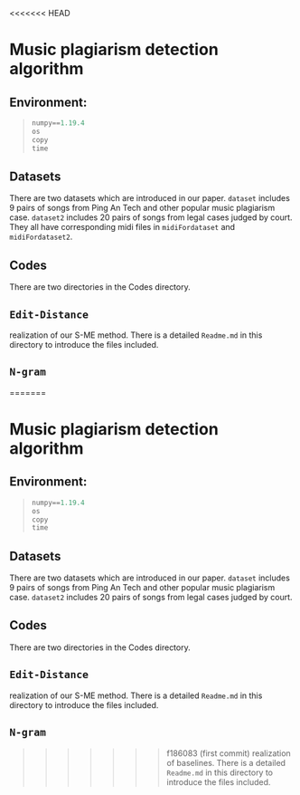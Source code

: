 <<<<<<< HEAD
# Music plagiarism detection algorithm
## Environment:
>```python
>numpy==1.19.4
>os
>copy
>time
>```
## Datasets
There are two datasets which are introduced in our paper. `dataset` includes 9 pairs of songs from Ping An Tech and other popular music plagiarism case. `dataset2` includes 20 pairs of songs from legal cases judged by court.  They all have corresponding midi files in `midiFordataset` and `midiFordataset2`.
## Codes
There are two directories in the Codes directory.
## `Edit-Distance`
realization of our S-ME method. There is a detailed `Readme.md` in this directory to introduce the files included.
## `N-gram`
=======
# Music plagiarism detection algorithm
## Environment:
>```python
>numpy==1.19.4
>os
>copy
>time
>```
## Datasets
There are two datasets which are introduced in our paper. `dataset` includes 9 pairs of songs from Ping An Tech and other popular music plagiarism case. `dataset2` includes 20 pairs of songs from legal cases judged by court. 
## Codes
There are two directories in the Codes directory.
## `Edit-Distance`
realization of our S-ME method. There is a detailed `Readme.md` in this directory to introduce the files included.
## `N-gram`
>>>>>>> f186083 (first commit)
realization of baselines. There is a detailed `Readme.md` in this directory to introduce the files included.